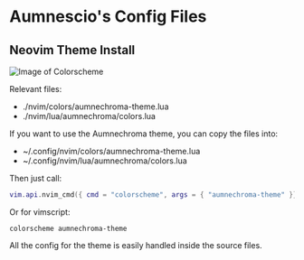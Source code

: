 # Aumnescio's Config Files

## Neovim Theme Install

![Image of Colorscheme](https://user-images.githubusercontent.com/100923931/229387916-100e19f3-a352-4afa-acde-ba089b5afa7f.png)

Relevant files:

- ./nvim/colors/aumnechroma-theme.lua
- ./nvim/lua/aumnechroma/colors.lua

If you want to use the Aumnechroma theme, you can copy the files into:

- ~/.config/nvim/colors/aumnechroma-theme.lua
- ~/.config/nvim/lua/aumnechroma/colors.lua

Then just call:

```lua
vim.api.nvim_cmd({ cmd = "colorscheme", args = { "aumnechroma-theme" }}, {})
```

Or for vimscript:

```vim
colorscheme aumnechroma-theme
```

All the config for the theme is easily handled inside the source files.
